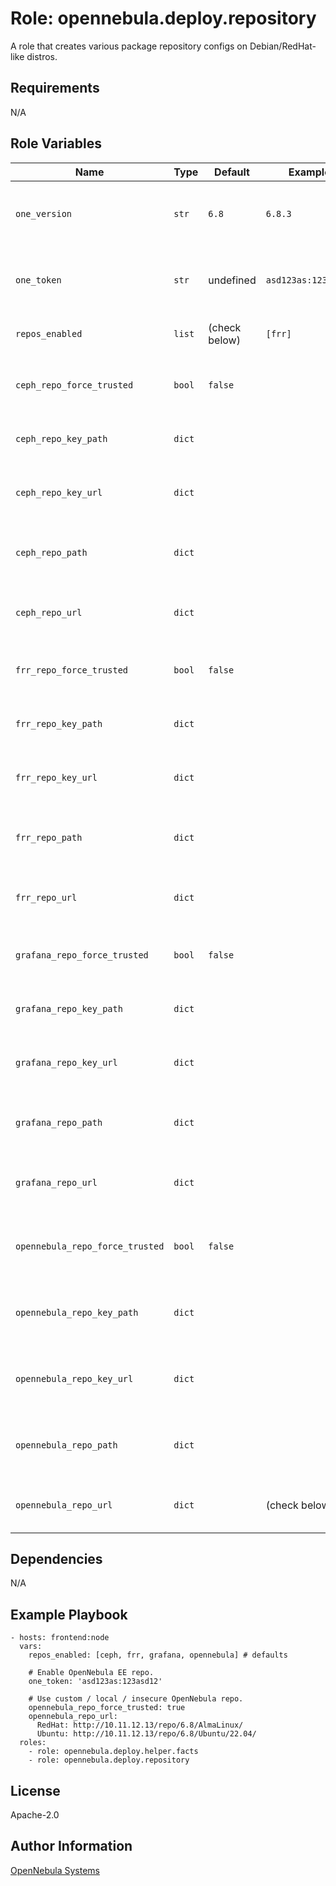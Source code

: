 Role: opennebula.deploy.repository
==================================

A role that creates various package repository configs on Debian/RedHat-like distros.

Requirements
------------

N/A

Role Variables
--------------

| Name                            | Type   | Default       | Example             | Description                                                           |
|---------------------------------|--------|---------------|---------------------|-----------------------------------------------------------------------|
| `one_version`                   | `str`  | `6.8`         | `6.8.3`             | OpenNebula version (CE/EE is decided by the presence of `one_token`). |
| `one_token`                     | `str`  | undefined     | `asd123as:123asd12` | OpenNebula Enterprise Edition subscription token.                     |
| `repos_enabled`                 | `list` | (check below) | `[frr]`             | Enable installation of specific repos.                                |
|                                 |        |               |                     |                                                                       |
| `ceph_repo_force_trusted`       | `bool` | `false`       |                     | Disable Ceph GPG / SSL repo verification.                             |
| `ceph_repo_key_path`            | `dict` |               |                     | Ceph GPG key paths for Debian/RedHat distros.                         |
| `ceph_repo_key_url`             | `dict` |               |                     | Ceph GPG key urls for Debian/RedHat distros.                          |
| `ceph_repo_path`                | `dict` |               |                     | Ceph repo definition paths for Debian/RedHat distros.                 |
| `ceph_repo_url`                 | `dict` |               |                     | Ceph repo url for Debian/RedHat distros.                              |
|                                 |        |               |                     |                                                                       |
| `frr_repo_force_trusted`        | `bool` | `false`       |                     | Disable FRR GPG / SSL repo verification.                              |
| `frr_repo_key_path`             | `dict` |               |                     | FRR GPG key paths for Debian/RedHat distros.                          |
| `frr_repo_key_url`              | `dict` |               |                     | FRR GPG key urls for Debian/RedHat distros.                           |
| `frr_repo_path`                 | `dict` |               |                     | FRR repo definition paths for Debian/RedHat distros.                  |
| `frr_repo_url`                  | `dict` |               |                     | FRR repo url for Debian/RedHat distros.                               |
|                                 |        |               |                     |                                                                       |
| `grafana_repo_force_trusted`    | `bool` | `false`       |                     | Disable Grafana GPG / SSL repo verification.                          |
| `grafana_repo_key_path`         | `dict` |               |                     | Grafana GPG key paths for Debian/RedHat distros.                      |
| `grafana_repo_key_url`          | `dict` |               |                     | Grafana GPG key urls for Debian/RedHat distros.                       |
| `grafana_repo_path`             | `dict` |               |                     | Grafana repo definition paths for Debian/RedHat distros.              |
| `grafana_repo_url`              | `dict` |               |                     | Grafana repo url for Debian/RedHat distros.                           |
|                                 |        |               |                     |                                                                       |
| `opennebula_repo_force_trusted` | `bool` | `false`       |                     | Disable OpenNebula GPG / SSL repo verification.                       |
| `opennebula_repo_key_path`      | `dict` |               |                     | OpenNebula GPG key paths for Debian/RedHat distros.                   |
| `opennebula_repo_key_url`       | `dict` |               |                     | OpenNebula GPG key urls for Debian/RedHat distros.                    |
| `opennebula_repo_path`          | `dict` |               |                     | OpenNebula repo definition paths for Debian/RedHat distros.           |
| `opennebula_repo_url`           | `dict` |               | (check below)       | OpenNebula repo url for Debian/RedHat distros.                        |

Dependencies
------------

N/A

Example Playbook
----------------

    - hosts: frontend:node
      vars:
        repos_enabled: [ceph, frr, grafana, opennebula] # defaults

        # Enable OpenNebula EE repo.
        one_token: 'asd123as:123asd12'

        # Use custom / local / insecure OpenNebula repo.
        opennebula_repo_force_trusted: true
        opennebula_repo_url:
          RedHat: http://10.11.12.13/repo/6.8/AlmaLinux/
          Ubuntu: http://10.11.12.13/repo/6.8/Ubuntu/22.04/
      roles:
        - role: opennebula.deploy.helper.facts
        - role: opennebula.deploy.repository

License
-------

Apache-2.0

Author Information
------------------

[OpenNebula Systems](https://opennebula.io/)

